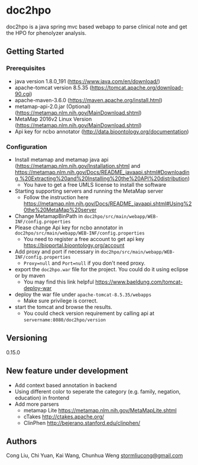 # doc2hpo

doc2hpo is a java spring mvc based webapp to parse clinical note and get the HPO for phenolyzer analysis.

## Getting Started

### Prerequisites
- java version 1.8.0_191 (https://www.java.com/en/download/)
- apache-tomcat version 8.5.35 (https://tomcat.apache.org/download-90.cgi)
- apache-maven-3.6.0 (https://maven.apache.org/install.html)
- metamap-api-2.0.jar (Optional) (https://metamap.nlm.nih.gov/MainDownload.shtml)
- MetaMap 2016v2 Linux Version (https://metamap.nlm.nih.gov/MainDownload.shtml)
- Api key for ncbo annotator (http://data.bioontology.org/documentation)


### Configuration
- Install metamap and metamap java api (https://metamap.nlm.nih.gov/Installation.shtml and https://metamap.nlm.nih.gov/Docs/README_javaapi.shtml#Downloading,%20Extracting%20and%20Installing%20the%20API%20distribution)
  * You have to get a free UMLS license to install the software
- Starting supporting servers and running the MetaMap server
  * Follow the instruction here https://metamap.nlm.nih.gov/Docs/README_javaapi.shtml#Using%20the%20MetaMap%20server
- Change MetamapBinPath in `doc2hpo/src/main/webapp/WEB-INF/config.properties`
- Please change Api key for ncbo annotator in `doc2hpo/src/main/webapp/WEB-INF/config.properties`
  * You need to register a free account to get api key https://bioportal.bioontology.org/account
- Add proxy and port if necessary in `doc2hpo/src/main/webapp/WEB-INF/config.properties`
  * `Proxy=null` and `Port=null` if you don't need proxy.
- export the `doc2hpo.war` file for the project. You could do it using eclipse or by maven
  * You may find this link helpful https://www.baeldung.com/tomcat-deploy-war
- deploy the war file under `apache-tomcat-8.5.35/webapps`
  * Make sure privilege is correct.
- start the tomcat and browse the results.
  * You could check version requirement by calling api at `servername:8080/doc2hpo/version`

## Versioning
0.15.0

## New feature under development
- Add context based annotation in backend
- Using different color to seperate the category (e.g. family, negation, education) in frontend
- Add more parsers
  - metamap Lite https://metamap.nlm.nih.gov/MetaMapLite.shtml
  - cTakes http://ctakes.apache.org/
  - ClinPhen http://bejerano.stanford.edu/clinphen/

## Authors
Cong Liu, Chi Yuan, Kai Wang, Chunhua Weng
stormliucong@gmail.com
